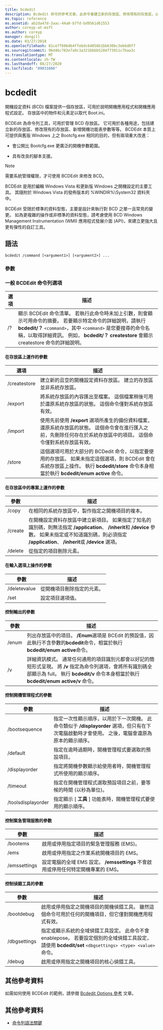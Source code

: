 ```yaml
---
title: bcdedit
description: Bcdedit 命令的參考文章，此命令會建立新的存放區、修改現有的存放區，以及新增開機功能表參數。
ms.topic: reference
ms.assetid: ab2da47d-3aac-44a0-b7fd-bd9561d61553
author: coreyp-at-msft
ms.author: coreyp
manager: dongill
ms.date: 03/27/2018
ms.openlocfilehash: 81ce7f6964b4ffebdc64056b1bb630bc3eb6d0f7
ms.sourcegitcommit: 96d46c702e7a9c3a321bbbb5284f73911c7baa3c
ms.translationtype: MT
ms.contentlocale: zh-TW
ms.lasthandoff: 08/27/2020
ms.locfileid: "89031606"
---
```

# <a name="bcdedit"></a>bcdedit

開機設定資料 (BCD) 檔案提供一個存放區，可用於說明開機應用程式和開機應用程式設定。 存放區中的物件和元素足以取代 Boot.ini。

BCDEdit 為命令列工具，可用於管理 BCD 存放區。 它可用於各種用途，包括建立新的存放區、修改現有的存放區、新增開機功能表參數等等。 BCDEdit 本質上可提供與舊版 Windows 上之 Bootcfg.exe 相同的目的，但有兩項重大改進：

- 會公開比 Bootcfg.exe 更廣泛的開機參數範圍。

- 具有改良的腳本支援。

> [!NOTE]
> 需要系統管理權限，才可使用 BCDEdit 來修改 BCD。

BCDEdit 是用於編輯 Windows Vista 和更新版 Windows 之開機設定的主要工具。 其隨附於 Windows Vista 的發佈版本的 %WINDIR%\System32 資料夾中。

BCDEdit 受限於標準的資料型態，主要是設計來執行對 BCD 之單一且常見的變更。 如為更複雜的操作或非標準的資料型態，請考慮使用 BCD Windows Management Instrumentation (WMI) 應用程式發展介面 (API)，來建立更強大且更有彈性的自訂工具。

## <a name="syntax"></a>語法

```
bcdedit /command [<argument1>] [<argument2>] ...
```

### <a name="parameters"></a>參數

### <a name="general-bcdedit-command-line-options"></a>一般 BCDEdit 命令列選項

| 選項 | 描述 |
| ------ | ----------- |
| /? | 顯示 BCDEdit 命令清單。 若執行此命令時未加上引數，則會顯示可用命令的摘要。 若要顯示特定命令的詳細說明，請執行 **bcdedit/？** `<command>`，其中 `<command>` 是您要搜尋的命令名稱，以取得詳細資訊。 例如， **bcdedit/？ createstore** 會顯示 createstore 命令的詳細說明。 |

#### <a name="parameters-that-operate-on-a-store"></a>在存放區上運作的參數

| 選項 | 描述 |
| ------ | ----------- |
| /createstore | 建立新的且空的開機設定資料存放區。 建立的存放區並非系統存放區。 |
| /export | 將系統存放區的內容匯出至檔案。 這個檔案稍後可用於還原系統存放區的狀態。 這個命令僅對系統存放區有效。 |
| /import | 使用先前使用 **/export** 選項所產生的備份資料檔案，還原系統存放區的狀態。 這個命令會在進行匯入之前，先刪除任何存在於系統存放區中的項目。 這個命令僅對系統存放區有效。 |
| /store | 這個選項可用於大部分的 BCDedit 命令，以指定要使用的存放區。 如果未指定這個選項，則 BCDEdit 會在系統存放區上操作。 執行 **bcdedit/store** 命令本身相當於執行 **bcdedit/enum active** 命令。 |

#### <a name="parameters-that-operate-on-entries-in-a-store"></a>在存放區中的專案上運作的參數

| 參數 | 描述 |
| ------ | ----------- |
| /copy | 在相同的系統存放區中，製作指定之開機項目的複本。 |
| /create | 在開機設定資料存放區中建立新項目。 如果指定了知名的識別碼，則無法指定 **/application**、 **/inherit**和 **/device** 參數。 如果未指定或不知道識別碼，則必須指定 **/application**、 **/inherit**或 **/device** 選項。 |
| /delete | 從指定的項目刪除元素。 |

#### <a name="parameters-that-operate-on-entry-options"></a>在輸入選項上操作的參數

| 參數 | 描述 |
| ------ | ----------- |
| /deletevalue | 從開機項目刪除指定的元素。 |
| /set | 設定項目選項值。 |

#### <a name="parameters-that-control-output"></a>控制輸出的參數

| 參數 | 描述 |
| ------ | ----------- |
| /enum | 列出存放區中的項目。 **/Enum**選項是 BCEdit 的預設值，因此執行不含參數的**bcdedit**命令，相當於執行**bcdedit/enum active**命令。 |
| /v | 詳細資訊模式。 通常任何通用的項目識別元都會以好記的簡短形式呈現。 將 **/v** 指定為命令列選項，會將所有識別碼全部顯示為 full。 執行 **bcdedit/v** 命令本身相當於執行 **bcdedit/enum active/v** 命令。 |

#### <a name="parameters-that-control-the-boot-manager"></a>控制開機管理程式的參數

| 參數 | 描述 |
| ------ | ----------- |
| /bootsequence | 指定一次性顯示順序，以用於下一次開機。 此命令類似于 **/displayorder** 選項，但只有在下次電腦啟動時才會使用。 之後，電腦會還原為原本的顯示順序。 |
| /default | 指定在逾時過期時，開機管理程式要選取的預設項目。 |
| /displayorder | 指定將開機參數顯示給使用者時，開機管理程式所使用的顯示順序。 |
| /timeout | 指定在開機管理程式選取預設項目之前，要等候的時間 (以秒為單位)。 |
| /toolsdisplayorder | 指定顯示 [ **工具** ] 功能表時，開機管理程式要使用的顯示順序。 |

#### <a name="parameters-that-control-emergency-management-services"></a>控制緊急管理服務的參數

| 參數 | 描述 |
| ------ | ----------- |
| /bootems | 啟用或停用指定項目的緊急管理服務 (EMS)。 |
| /ems | 啟用或停用指定之作業系統開機項目的 EMS。 |
| /emssettings | 設定電腦的全域 EMS 設定。 **/emssettings** 不會啟用或停用任何特定開機專案的 EMS。 |

#### <a name="parameters-that-control-debugging"></a>控制偵錯工具的參數

| 參數 | 描述 |
| ------ | ----------- |
| /bootdebug | 啟用或停用指定之開機項目的開機偵錯工具。 雖然這個命令可用於任何的開機項目，但它僅對開機應用程式有效。 |
| /dbgsettings | 指定或顯示系統的全域偵錯工具設定。 此命令不會 enablepose。 若要設定個別的全域偵錯工具設定，請使用 **bcdedit/set** `<dbgsettings> <type> <value>` 命令。 |
| /debug | 啟用或停用指定之開機項目的核心偵錯工具。 |

## <a name="additional-references"></a>其他參考資料

如需如何使用 BCDEdit 的範例，請參閱 [Bcdedit Options 參考](/windows-hardware/drivers/devtest/bcd-boot-options-reference) 文章。

## <a name="additional-references"></a>其他參考資料

- [命令列語法關鍵](command-line-syntax-key.md)
